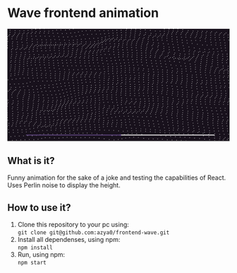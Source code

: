 # Wave frontend animation

![alt text](image.png)

## What is it?

Funny animation for the sake of a joke and testing the capabilities of React. Uses Perlin noise to display the height.

## How to use it?

1. Clone this repository to your pc using:  
```git clone git@github.com:azya0/frontend-wave.git```
2. Install all dependenses, using npm:  
```npm install```
3. Run, using npm:  
```npm start```
